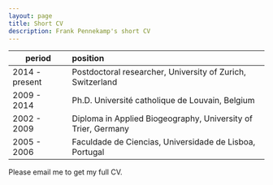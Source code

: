```yaml
---
layout: page
title: Short CV
description: Frank Pennekamp's short CV
---
```


| period   |      position  |
|----------|:-------------|
| 2014 - present |  Postdoctoral researcher, University of Zurich, Switzerland   |
| 2009 - 2014    |    Ph.D. Université catholique de Louvain, Belgium    |  
| 2002 - 2009    | Diploma in Applied Biogeography, University of Trier, Germany |  
| 2005 - 2006    | Faculdade de Ciencias, Universidade de Lisboa, Portugal |  

Please email me to get my full CV.

